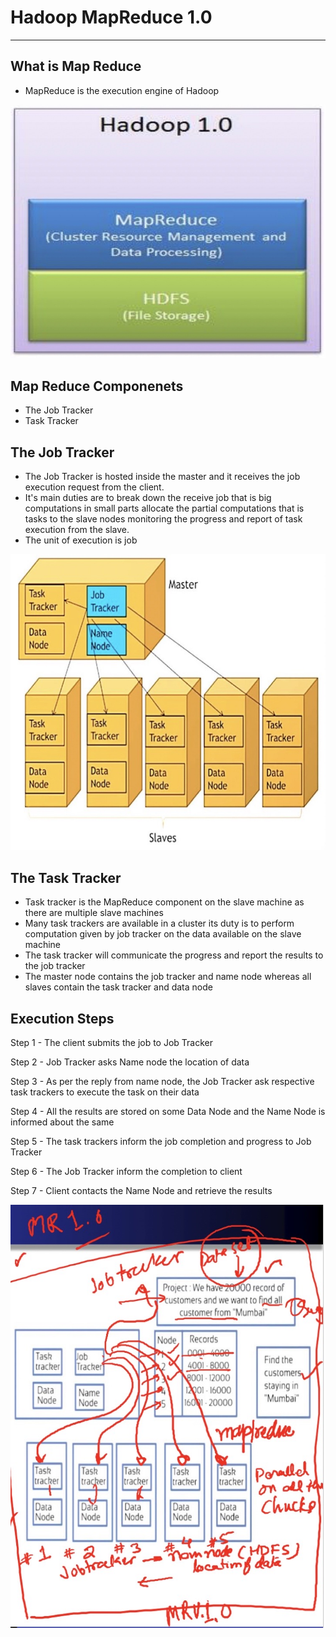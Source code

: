 # Hadoop MapReduce 1.0

---

## What is Map Reduce

- MapReduce is the execution engine of Hadoop

![image](../../../media/Technologies-Apache-Hadoop-MapReduce-1.0-image1.jpg)

## Map Reduce Componenets

- The Job Tracker
- Task Tracker

## The Job Tracker

- The Job Tracker is hosted inside the master and it receives the job execution request from the client.
- It's main duties are to break down the receive job that is big computations in small parts allocate the partial computations that is tasks to the slave nodes monitoring the progress and report of task execution from the slave.
- The unit of execution is job

![image](../../../media/Technologies-Apache-Hadoop-MapReduce-1.0-image2.jpg)

## The Task Tracker

- Task tracker is the MapReduce component on the slave machine as there are multiple slave machines
- Many task trackers are available in a cluster its duty is to perform computation given by job tracker on the data available on the slave machine
- The task tracker will communicate the progress and report the results to the job tracker
- The master node contains the job tracker and name node whereas all slaves contain the task tracker and data node

## Execution Steps

Step 1 - The client submits the job to Job Tracker

Step 2 - Job Tracker asks Name node the location of data

Step 3 - As per the reply from name node, the Job Tracker ask respective task trackers to execute the task on their data

Step 4 - All the results are stored on some Data Node and the Name Node is informed about the same

Step 5 - The task trackers inform the job completion and progress to Job Tracker

Step 6 - The Job Tracker inform the completion to client

Step 7 - Client contacts the Name Node and retrieve the results

![image](../../../media/Technologies-Apache-Hadoop-MapReduce-1.0-image3.jpg)
